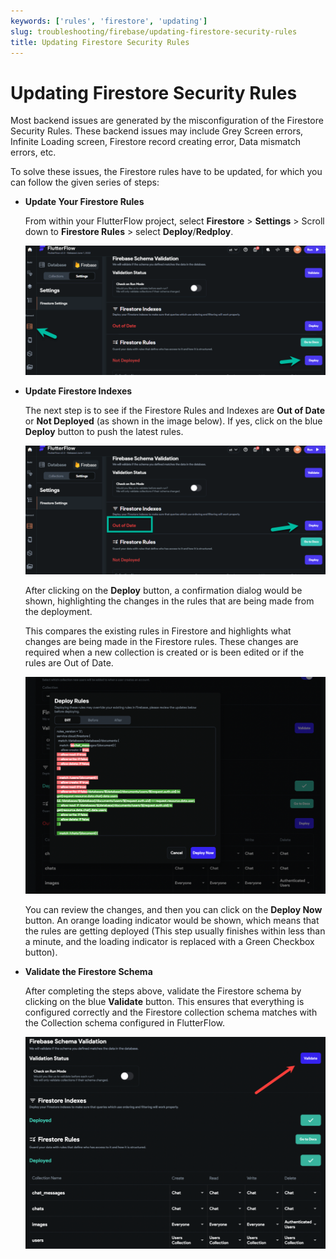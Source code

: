 ```yaml
---
keywords: ['rules', 'firestore', 'updating']
slug: troubleshooting/firebase/updating-firestore-security-rules
title: Updating Firestore Security Rules
---
```

# Updating Firestore Security Rules

Most backend issues are generated by the misconfiguration of the Firestore Security Rules. These backend issues may include Grey Screen errors, Infinite Loading screen, Firestore record creating error, Data mismatch errors, etc.

To solve these issues, the Firestore rules have to be updated, for which you can follow the given series of steps:

- **Update Your Firestore Rules**

    From within your FlutterFlow project, select **Firestore** &gt; **Settings** &gt; Scroll down to **Firestore Rules** &gt; select **Deploy**/**Redploy**.

    ![](../assets/20250430121507937548.png)

- **Update Firestore Indexes**

    The next step is to see if the Firestore Rules and Indexes are **Out of Date** or **Not Deployed** (as shown in the image below). If yes, click on the blue **Deploy** button to push the latest rules. 

    ![](../assets/20250430121508288240.png)

    After clicking on the **Deploy** button, a confirmation dialog would be shown, highlighting the changes in the rules that are being made from the deployment. 

    This compares the existing rules in Firestore and highlights what changes are being made in the Firestore rules. These changes are required when a new collection is created or is been edited or if the rules are Out of Date.

    ![](../assets/20250430121508604665.png)

    You can review the changes, and then you can click on the **Deploy Now** button. An orange loading indicator would be shown, which means that the rules are getting deployed (This step usually finishes within less than a minute, and the loading indicator is replaced with a Green Checkbox button).

- **Validate the Firestore Schema**

    After completing the steps above, validate the Firestore schema by clicking on the blue **Validate** button. This ensures that everything is configured correctly and the Firestore collection schema matches with the Collection schema configured in FlutterFlow.

    ![](../assets/20250430121508962664.png)